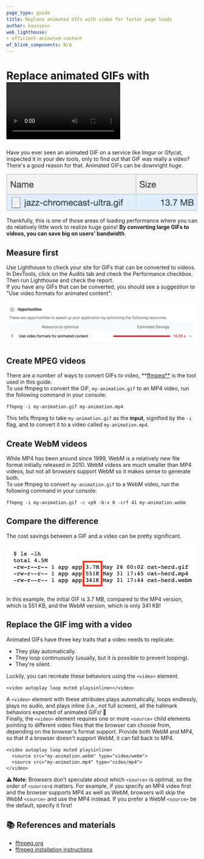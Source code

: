 ```yaml
---
page_type: guide
title: Replace animated GIFs with video for faster page loads
author: houssein
web_lighthouse:
- efficient-animated-content
wf_blink_components: N/A
---
```


# Replace animated GIFs with <video> for faster page loads

Have you ever seen an animated GIF on a service like Imgur or Gfycat, inspected
it in your dev tools, only to find out that GIF was really a video? There's a
good reason for that. Animated GIFs can be downright _huge_.

![image](./animated-gif.png)

Thankfully, this is one of those areas of loading performance where you can do
relatively little work to realize huge gains! **By converting large GIFs to
videos, you can save big on users' bandwidth**.

## Measure first

Use Lighthouse to check your site for GIFs that can be converted to videos. In
DevTools, click on the Audits tab and check the Performance checkbox. Then run
Lighthouse and check the report.   
If you have any GIFs that can be converted, you should see a suggestion to "Use
video formats for animated content":

![image](./use-video-format.png)

## Create MPEG videos

There are a number of ways to convert GIFs to video,
**[ffmpeg**](https://www.ffmpeg.org/) is the tool used in this guide.   
To use ffmpeg to convert the GIF, `my-animation.gif` to an MP4 video, run the
following command in your console:  
```  
ffmpeg -i my-animation.gif my-animation.mp4  
```  
This tells ffmpeg to take `my-animation.gif` as the **input**, signified by the
`-i` flag, and to convert it to a video called `my-animation.mp4`.

## Create WebM videos

While MP4 has been around since 1999, WebM is a relatively new file format
initially released in 2010. WebM videos are much smaller than MP4 videos, but
not all browsers support WebM so it makes sense to generate both.  
To use ffmpeg to convert `my-animation.gif` to a WebM video, run the following
command in your console:  

```  
ffmpeg -i my-animation.gif -c vp9 -b:v 0 -crf 41 my-animation.webm  
```

## Compare the difference

The cost savings between a GIF and a video can be pretty significant.

![image](./cost-savings.png)

In this example, the initial GIF is 3.7 MB, compared to the MP4 version, which
is 551 KB, and the WebM version, which is only 341 KB!

## Replace the GIF img with a video

Animated GIFs have three key traits that a video needs to replicate:

+  They play automatically.
+  They loop continuously (usually, but it is possible to prevent looping).
+  They're silent.

Luckily, you can recreate these behaviors using the `<video>` element.  
```  
<video autoplay loop muted playsinline></video>  
```  
A `<video>` element with these attributes plays automatically, loops endlessly,
plays no audio, and plays inline (i.e., not full screen), all the hallmark
behaviors expected of animated GIFs! 🎉  
Finally, the `<video>` element requires one or more `<source>` child elements
pointing to different video files that the browser can choose from, depending on
the browser's format support. Provide both WebM and MP4, so that if a browser
doesn't support WebM, it can fall back to MP4.  
```  
<video autoplay loop muted playsinline>  
  <source src="my-animation.webm" type="video/webm">  
  <source src="my-animation.mp4" type="video/mp4">  
</video>  
```  
**⚠ Note**: Browsers don't speculate about which `<source>` is optimal, so the
order of `<source>`s matters. For example, if you specify an MP4 video first and
the browser supports MP4 as well as WebM, browsers will skip the WebM `<source>`
and use the MP4 instead. If you prefer a WebM `<source>` be the default, specify
it first!

## 📚 References and materials

+  [ffmpeg.org](https://www.ffmpeg.org/)
+  [ffmpeg installation instructions](https://developers.google.com/web/fundamentals/performance/optimizing-content-efficiency/replace-animated-gifs-with-video/#converting_animated_gifs_to_video)
